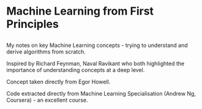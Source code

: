 # **Machine Learning from First Principles**
##
My notes on key Machine Learning concepts - trying to understand and derive algorithms from scratch.

Inspired by Richard Feynman, Naval Ravikant who both highlighted the importance of understanding concepts at a deep level. 

Concept taken directly from Egor Howell.

Code extracted directly from Machine Learning Specialisation (Andrew Ng, Coursera) - an excellent course.
